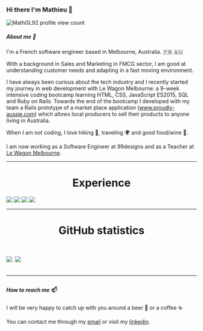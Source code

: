 ### Hi there I'm Mathieu 👋

![MathGL92 profile view count](https://komarev.com/ghpvc/?username=MathGL92&color=blue)

##### About me 🔭
I'm a French software engineer based in Melbourne, Australia. :fr: :australia:

With a background in Sales and Marketing in FMCG sector, I am good at understanding customer needs and adapting in a fast moving environment.

I have always been curious about the tech industry and I recently started my journey in web development with Le Wagon Melbourne: a 9-week intensive coding bootcamp learning HTML, CSS, JavaScript ES2015, SQL and Ruby on Rails. Towards the end of the bootcamp I developed with my team a Rails prototype of a market place application (www.proudly-aussie.com) which allows local producers to sell their products to anyone living in Australia.

When I am not coding, I love hiking :running:, traveling :earth_africa: and good food/wine :wine_glass:. 

I am now working as a Software Engineer at 99designs and as a Teacher at [Le Wagon Melbourne](https://www.lewagon.com/melbourne). 

---

<h1 align="center">Experience</h1>
<div>
  <img src="https://img.shields.io/badge/ruby%20-%23323331.svg?&style=for-the-badge&logo=ruby&logoColor=red" />

  <img src="https://img.shields.io/badge/javascript%20-%23323330.svg?&style=for-the-badge&logo=javascript&logoColor=%23F7DF1E" />

  <img src="https://img.shields.io/badge/git%20-%23F05033.svg?&style=for-the-badge&logo=git&logoColor=white" />

  <img src="https://img.shields.io/badge/docker%20-%23007ACC.svg?&style=for-the-badge&logo=docker&logoColor=white" />
</div>

---

<h1 align="center">GitHub statistics<h1>

<a href="https://github.com/MathGL92">
   <img align="center" src="https://github-readme-stats.vercel.app/api/top-langs/?username=MathGL92&theme=dark&hide=shell,lua,vim%20script&hide_border=true"/></a>
<a href="https://github.com/MathGL92">
  <img align="center" src="https://github-readme-stats.vercel.app/api?username=MathGL92&theme=dark&hide_border=true&show_icons=true&count_private=true&langs_count=10"/>
</a>

---

##### How to reach me 📫 

I will be very happy to catch up with you around a beer :beer: or a coffee :coffee:

You can contact me through my [email](mailto:mathieu.longe@orange.fr) or visit my [linkedin](https://www.linkedin.com/in/mathieu-longe/).

